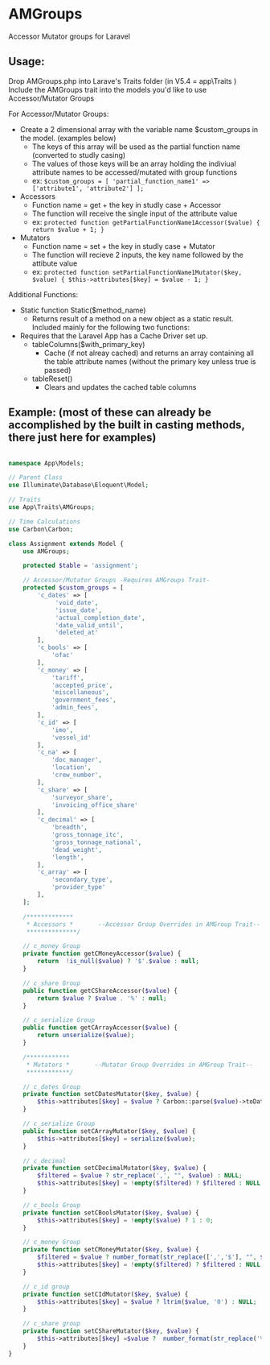 # AMGroups
Accessor Mutator groups for Laravel

## Usage:
Drop AMGroups.php into Larave's Traits folder (in V5.4 = app\Traits )
Include the AMGroups trait into the models you'd like to use Accessor/Mutator Groups

For Accessor/Mutator Groups:
- Create a 2 dimensional array with the variable name $custom_groups in the model. (examples below)
    - The keys of this array will be used as the partial function name (converted to studly casing)
    - The values of those keys will be an array holding the indiviual attribute names to be accessed/mutated with group functions
    - ex: `$custom_groups = [ 'partial_function_name1' => ['attribute1', 'attribute2'] ];`
- Accessors
    - Function name = get + the key in studly case + Accessor
    - The function will receive the single input of the attribute value
    - ex: `protected function getPartialFunctionName1Accessor($value) { return $value + 1; }`
- Mutators
    - Function name = set + the key in studly case + Mutator
    - The function will recieve 2 inputs, the key name followed by the attibute value
    - ex: `protected function setPartialFunctionName1Mutator($key, $value) { $this->attributes[$key] = $value - 1; }`

Additional Functions:
- Static function Static($method_name)
    - Returns result of a method on a new object as a static result. Included mainly for the following two functions:
- Requires that the Laravel App has a Cache Driver set up.
    - tableColumns($with_primary_key)
        - Cache (if not alreay cached) and returns an array containing all the table attribute names (without the primary key unless true is passed)
    - tableReset()
        - Clears and updates the cached table columns

## Example: (most of these can already be accomplished by the built in casting methods, there just here for examples)
```PHP

namespace App\Models;

// Parent Class
use Illuminate\Database\Eloquent\Model;

// Traits
use App\Traits\AMGroups;

// Time Calculations
use Carbon\Carbon;

class Assignment extends Model {
    use AMGroups;

    protected $table = 'assignment';

    // Accessor/Mutator Groups -Requires AMGroups Trait-
    protected $custom_groups = [
        'c_dates' => [
             'void_date',
             'issue_date',
             'actual_completion_date',
             'date_valid_until',
             'deleted_at'
        ],
        'c_bools' => [
            'ofac'
        ],
        'c_money' => [
            'tariff',
            'accepted_price',
            'miscellaneous',
            'government_fees',
            'admin_fees',
        ],
        'c_id' => [
            'imo',
            'vessel_id'
        ],
        'c_na' => [
            'doc_manager',
            'location',
            'crew_number',
        ],
        'c_share' => [
            'surveyor_share',
            'invoicing_office_share'
        ],
        'c_decimal' => [
            'breadth',
            'gross_tonnage_itc',
            'gross_tonnage_national',
            'dead_weight',
            'length',
        ],
        'c_array' => [
            'secondary_type',
            'provider_type'
        ],
    ];

    /*************
     * Accessors *       --Accessor Group Overrides in AMGroup Trait--
     **************/

    // c_money Group
    private function getCMoneyAccessor($value) {
        return  !is_null($value) ? '$'.$value : null;
    }

    // c_share Group
    public function getCShareAccessor($value) {
        return $value ? $value . '%' : null;
    }

    // c_serialize Group
    public function getCArrayAccessor($value) {
        return unserialize($value);
    }

    /************
     * Mutators *       --Mutator Group Overrides in AMGroup Trait--
     ************/

    // c_dates Group
    private function setCDatesMutator($key, $value) {
        $this->attributes[$key] = $value ? Carbon::parse($value)->toDateString() : NULL;
    }

    // c_serialize Group
    public function setCArrayMutator($key, $value) {
        $this->attributes[$key] = serialize($value);
    }

    // c_decimal
    private function setCDecimalMutator($key, $value) {
        $filtered = $value ? str_replace(',', "", $value) : NULL;
        $this->attributes[$key] = !empty($filtered) ? $filtered : NULL;
    }

    // c_bools Group
    private function setCBoolsMutator($key, $value) {
        $this->attributes[$key] = !empty($value) ? 1 : 0;
    }

    // c_money Group
    private function setCMoneyMutator($key, $value) {
        $filtered = $value ? number_format(str_replace([',','$'], "", $value), 2, '.', '') : NULL;
        $this->attributes[$key] = !empty($filtered) ? $filtered : NULL;
    }

    // c_id group
    private function setCIdMutator($key, $value) {
        $this->attributes[$key] = $value ? ltrim($value, '0') : NULL;
    }

    // c_share group
    private function setCShareMutator($key, $value) {
        $this->attributes[$key] =$value ?  number_format(str_replace('%', '', $value), 2, '.', '') : 0.00;
    }
}
```
